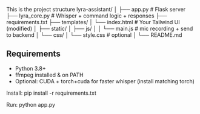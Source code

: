 This is the project structure
lyra-assistant/
│
├── app.py                    # Flask server
├── lyra_core.py              # Whisper + command logic + responses
├── requirements.txt
├── templates/
│   └── index.html            # Your Tailwind UI (modified)
│
├── static/
│   ├── js/
│   │   └── main.js           # mic recording + send to backend
│   └── css/
│       └── style.css         # optional
│
└── README.md
## Requirements
- Python 3.8+
- ffmpeg installed & on PATH
- Optional: CUDA + torch+cuda for faster whisper (install matching torch)

 Install:
   pip install -r requirements.txt

 Run:
   python app.py
